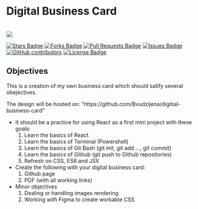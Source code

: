 <h1>Digital Business Card</h1>

<br>
<a href="https://twitter.com/DarlyBvudzijena" ><img src="https://img.shields.io/twitter/follow/DarlyBvudzijena.svg?style=social" /> </a>
<br>

<a href="https://github.com/Bvudzijena/digital-business-card/stargazers"><img src="https://img.shields.io/github/stars/Bvudzijena/digital-business-card" alt="Stars Badge"/></a>
<a href="https://github.com/Bvudzijena/digital-business-card/network/members"><img src="https://img.shields.io/github/forks/Bvudzijena/digital-business-card" alt="Forks Badge"/></a>
<a href="https://github.com/Bvudzijena/digital-business-card/pulls"><img src="https://img.shields.io/github/issues-pr/Bvudizjena/digital-business-card" alt="Pull Requests Badge"/></a>
<a href="https://github.com/Bvudzijena/digital-business-card/issues"><img src="https://img.shields.io/github/issues/Bvudzijena/digital-business-card" alt="Issues Badge"/></a>
<a href="https://github.com/Bvudzijena/digital-business-card/graphs/contributors"><img alt="GitHub contributors" src="https://img.shields.io/github/contributors/Bvudzijena/digital-business-card?color=2b9348"></a>
<a href="https://github.com/Bvudzijena/digital-business-card/blob/master/LICENSE"><img src="https://img.shields.io/github/license/Bvudzijena/digital-business-card?color=2b9348" alt="License Badge"/></a>


<h2>Objectives</h2>
<p>This is a creation of my own business card which should satify several obejectives.</p>
<p>The design will be hosted on: "https://github.com/Bvudzijena/digitial-business-card"</p>
<ul>
   <li>It should be a practice for using React as a first mini project with these goals:
      <ol>
         <li>Learn the basics of React</li>
         <li>Learn the basics of Terminal (Powershell)</li>
         <li>Learn the basics of Git Bash (git init, git add ..., git commit)</li>
         <li>Learn the basics of Github (git push to Github repositories)</li>
         <li>Refresh on CSS, ES6 and JSX</li>
      </ol>
   </li>
   <li>Create the following with your digital business card:
      <ol>
         <li>Github page</li>
         <li>PDF (with all working links)</li>
      </ol>
   </li>
   <li>Minor objectives
      <ol>
         <li>Dealing or handling images rendering</li>
         <li>Working with Figma to create workable CSS</li>
      </ol>
   </li>
</ul>

   
   


  

